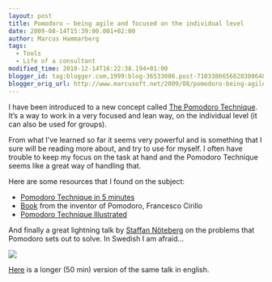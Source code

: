 ```yaml
---
layout: post
title: Pomodoro – being agile and focused on the individual level
date: 2009-08-14T15:39:00.001+02:00
author: Marcus Hammarberg
tags:
  - Tools
  - Life of a consultant
modified_time: 2010-12-14T16:22:38.194+01:00
blogger_id: tag:blogger.com,1999:blog-36533086.post-7103386656828308648
blogger_orig_url: http://www.marcusoft.net/2009/08/pomodoro-being-agile-and-focused-on.html
---
```



I have been introduced to a new concept called
<a href="http://www.pomodorotechnique.com/" target="_blank">The Pomodoro
Technique</a>. It’s a way to work in a very focused and lean way, on the
individual level (it can also be used for groups).

From what I’ve learned so far it seems very powerful and is something
that I sure will be reading more about, and try to use for myself. I
often have trouble to keep my focus on the task at hand and the Pomodoro
Technique seems like a great way of handling that.

Here are some resources that I found on the subject:

- <a
    href="http://blog.staffannoteberg.com/2008/02/22/pomodoro-technique-in-5-minutes/"
    target="_blank">Pomodoro Technique in 5 minutes</a>
- <a
    href="http://www.pomodorotechnique.com/resources/cirillo/ThePomodoroTechnique_v1-3.pdf"
    target="_blank">Book</a> from the inventor of Pomodoro, Francesco
    Cirillo
- <a href="http://www.pomodoro-book.com/DRAFT_pomodoro-book.pdf"
    target="_blank">Pomodoro Technique Illustrated</a>

And finally a great lightning talk by
<a href="http://blog.staffannoteberg.com/" target="_blank">Staffan
Nöteberg</a> on the problems that Pomodoro sets out to solve. In Swedish
I am afraid…

<div
id="scid:5737277B-5D6D-4f48-ABFC-DD9C333F4C5D:d7a0df1c-53e5-488b-abb2-98ece5e20f69"
class="wlWriterEditableSmartContent"
style="padding-bottom: 0px; margin: 0px; padding-left: 0px; padding-right: 0px; display: inline; float: none; padding-top: 0px">

<div id="dfe2d96f-343f-43d3-8c4b-6e5874e1c328"
style="margin: 0px; padding: 0px; display: inline;">

<div>

<a href="http://www.youtube.com/watch?v=0w5UoBxGodk" target="_new"><img
src="http://lh4.ggpht.com/_TI0jeIedRFk/So6DK6bWL8I/AAAAAAAAAGo/58R4zADdNVM/videoc98d5eb167f7%5B2%5D.jpg?imgmax=800"
style="border-style: none" data-galleryimg="no"
onload="var downlevelDiv = document.getElementById(&#39;dfe2d96f-343f-43d3-8c4b-6e5874e1c328&#39;); downlevelDiv.innerHTML = &quot;&lt;div&gt;&lt;object width=\&quot;425\&quot; height=\&quot;355\&quot;&gt;&lt;param name=\&quot;movie\&quot; value=\&quot;http://www.youtube.com/v/0w5UoBxGodk&amp;hl=en\&quot;&gt;&lt;\/param&gt;&lt;embed src=\&quot;http://www.youtube.com/v/0w5UoBxGodk&amp;hl=en\&quot; type=\&quot;application/x-shockwave-flash\&quot; width=\&quot;425\&quot; height=\&quot;355\&quot;&gt;&lt;\/embed&gt;&lt;\/object&gt;&lt;\/div&gt;&quot;;" /></a>

</div>

</div>

</div>

<a
href="http://blog.staffannoteberg.com/2009/01/10/pomodoro-technique-oredev-2008-video/"
target="_blank">Here</a> is a longer (50 min) version of the same talk
in english.

